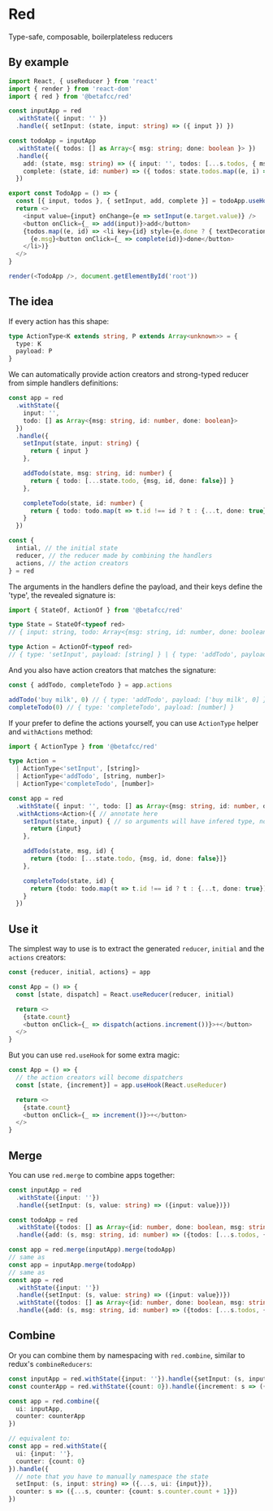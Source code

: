 # Red

Type-safe, composable, boilerplateless reducers

## By example

```typescript
import React, { useReducer } from 'react'
import { render } from 'react-dom'
import { red } from '@betafcc/red'

const inputApp = red
  .withState({ input: '' })
  .handle({ setInput: (state, input: string) => ({ input }) })

const todoApp = inputApp
  .withState({ todos: [] as Array<{ msg: string; done: boolean }> })
  .handle({
    add: (state, msg: string) => ({ input: '', todos: [...s.todos, { msg, done: false }] }),
    complete: (state, id: number) => ({ todos: state.todos.map((e, i) => i !== id ? e : { ...e, done: true }) }),
  })

export const TodoApp = () => {
  const [{ input, todos }, { setInput, add, complete }] = todoApp.useHook(useReducer)
  return <>
    <input value={input} onChange={e => setInput(e.target.value)} />
    <button onClick={_ => add(input)}>add</button>
    {todos.map((e, id) => <li key={id} style={e.done ? { textDecoration: 'line-through' } : {}}>
      {e.msg}<button onClick={_ => complete(id)}>done</button>
    </li>)}
  </>
}

render(<TodoApp />, document.getElementById('root'))
```

## The idea

If every action has this shape:

```typescript
type ActionType<K extends string, P extends Array<unknown>> = {
  type: K
  payload: P
}
```

We can automatically provide action creators and strong-typed reducer from simple handlers definitions:

```typescript
const app = red
  .withState({
    input: '',
    todo: [] as Array<{msg: string, id: number, done: boolean}>
  })
  .handle({
    setInput(state, input: string) {
      return { input }
    },

    addTodo(state, msg: string, id: number) {
      return { todo: [...state.todo, {msg, id, done: false}] }
    },

    completeTodo(state, id: number) {
      return { todo: todo.map(t => t.id !== id ? t : {...t, done: true}) }
    }
  })

const {
  intial, // the initial state
  reducer, // the reducer made by combining the handlers
  actions, // the action creators
} = red
```

The arguments in the handlers define the payload, and their keys define the 'type', the revealed signature is:

```typescript
import { StateOf, ActionOf } from '@betafcc/red'

type State = StateOf<typeof red>
// { input: string, todo: Array<{msg: string, id: number, done: boolean}> }

type Action = ActionOf<typeof red>
// { type: 'setInput', payload: [string] } | { type: 'addTodo', payload: [string, number] } | { type: 'completeTodo', payload: [number] }

```

And you also have action creators that matches the signature:

```typescript
const { addTodo, completeTodo } = app.actions

addTodo('buy milk', 0) // { type: 'addTodo', payload: ['buy milk', 0] }
completeTodo(0) // { type: 'completeTodo', payload: [number] }
```

If your prefer to define the actions yourself, you can use `ActionType` helper and `withActions` method:

```typescript
import { ActionType } from '@betafcc/red'

type Action =
  | ActionType<'setInput', [string]>
  | ActionType<'addTodo', [string, number]>
  | ActionType<'completeTodo', [number]>

const app = red
  .withState({ input: '', todo: [] as Array<{msg: string, id: number, done: boolean}>})
  .withActions<Action>({ // annotate here
    setInput(state, input) { // so arguments will have infered type, no need to annotate here
      return {input}
    },

    addTodo(state, msg, id) {
      return {todo: [...state.todo, {msg, id, done: false}]}
    },

    completeTodo(state, id) {
      return {todo: todo.map(t => t.id !== id ? t : {...t, done: true})}
    }
  })
```


## Use it

The simplest way to use is to extract the generated `reducer`, `initial` and the `actions` creators:

```typescript
const {reducer, initial, actions} = app

const App = () => {
  const [state, dispatch] = React.useReducer(reducer, initial)

  return <>
    {state.count}
    <button onClick={_ => dispatch(actions.increment())}>+</button>
  </>
}
```

But you can use `red.useHook` for some extra magic:

```typescript
const App = () => {
  // the action creators will become dispatchers
  const [state, {increment}] = app.useHook(React.useReducer)

  return <>
    {state.count}
    <button onClick={_ => increment()}>+</button>
  </>
}
```

## Merge

You can use `red.merge` to combine apps together:

```typescript
const inputApp = red
  .withState({input: ''})
  .handle({setInput: (s, value: string) => ({input: value})})

const todoApp = red
  .withState({todos: [] as Array<{id: number, done: boolean, msg: string}>})
  .handle({add: (s, msg: string, id: number) => ({todos: [...s.todos, {id, msg, done: false}]}) })

const app = red.merge(inputApp).merge(todoApp)
// same as
const app = inputApp.merge(todoApp)
// same as
const app = red
  .withState({input: ''})
  .handle({setInput: (s, value: string) => ({input: value})})
  .withState({todos: [] as Array<{id: number, done: boolean, msg: string}>})
  .handle({add: (s, msg: string, id: number) => ({todos: [...s.todos, {id, msg, done: false}]}) })
```

## Combine

Or you can combine them by namespacing with `red.combine`, similar to redux's `combineReducers`:

```typescript
const inputApp = red.withState({input: ''}).handle({setInput: (s, input: string) => ({input})})
const counterApp = red.withState({count: 0}).handle({increment: s => ({count: s.count + 1})})

const app = red.combine({
  ui: inputApp,
  counter: counterApp
})

// equivalent to:
const app = red.withState({
  ui: {input: ''},
  counter: {count: 0}
}).handle({
  // note that you have to manually namespace the state
  setInput: (s, input: string) => ({...s, ui: {input}}),
  counter: s => ({...s, counter: {count: s.counter.count + 1}})
})
```
